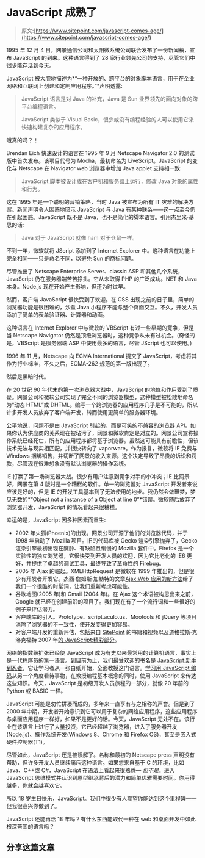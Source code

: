 # JavaScript 成熟了

> 原文:[https://www.sitepoint.com/javascript-comes-age/](https://www.sitepoint.com/javascript-comes-age/)

1995 年 12 月 4 日，网景通信公司和太阳微系统公司联合发布了一份新闻稿，宣布 JavaScript 的到来。这种语言得到了 28 家行业领先公司的支持，尽管它们中很少能存活到今天。

JavaScript 被大胆地描述为*“一种开放的、跨平台的对象脚本语言，用于在企业网络和互联网上创建和定制应用程序。”*声明透露:

> JavaScript 语言是对 Java 的补充，Java 是 Sun 业界领先的面向对象的跨平台编程语言。
> 
> JavaScript 类似于 Visual Basic，很少或没有编程经验的人可以使用它来快速构建复杂的应用程序。

哦真的吗？！

Brendan Eich 快速设计的语言在 1995 年 9 月 Netscape Navigator 2.0 的测试版中首次发布。该项目代号为 Mocha，最初命名为 LiveScript。JavaScript 的变化与 Netscape 在 Navigator web 浏览器中增加 Java applet 支持相一致:

> JavaScript 脚本被设计成在客户机和服务器上运行，修改 Java 对象的属性和行为。

这在 1995 年是一个聪明的营销策略，当时 Java 被宣布为所有 IT 灾难的解决方案。新闻声明令人困惑地暗示 JavaScript 与 Java 有某种联系——这一点至今仍在引起困惑。JavaScript 既不是 Java，也不是简化的脚本语言。引用杰里米·基思的话:

> Java 对于 JavaScript 就像 ham 对于仓鼠一样。

不到一年，微软就将 JScript 添加到了 Internet Explorer 中。这种语言在功能上完全相同——只是命名不同，以避免 Sun 的商标问题。

尽管推出了 Netscape Enterprise Server、classic ASP 和其他几个系统，JavaScript 仍在服务器端苦苦挣扎。它从未取得 PHP 的广泛成功。NET 和 Java 本身。Node.js 现在开始产生影响，但还为时过早。

然而，客户端 JavaScript 很快受到了欢迎。在 CSS 出现之前的日子里，简单的浏览器功能是很困难的，沙盒 Java 小程序不能与整个页面交互。不久，开发人员添加了简单的表单验证器、计算器和动画。

这种语言在 Internet Explorer 中与微软的 VBScript 有过一些早期的竞争，但是当 Netscape Navigator 仍然是顶级浏览器时，这种竞争从未有过机会。(奇怪的是，VBScript 是服务器端 ASP 中使用最多的语言，尽管 JScript 也可以使用。)

1996 年 11 月，Netscape 向 ECMA International 提交了 JavaScript，考虑将其作为行业标准，不久之后，ECMA-262 规范的第一版出现了。

然后是黑暗时代。

在 20 世纪 90 年代末的第一次浏览器大战中，JavaScript 的地位和作用受到了质疑。网景公司和微软公司实现了完全不同的浏览器模型，这种模型被松散地命名为“动态 HTML”或 DHTML。编写一个跨浏览器的应用程序几乎是不可能的，所以许多开发人员放弃了客户端开发，转而使用更简单的服务器环境。

公平地说，问题不是由 JavaScript 引起的，而是可笑的不兼容的浏览器 API。如果你认为供应商的关系现在被玷污了，网景和微软肯定是对立的。网景公司宣称操作系统已经死亡，所有的应用程序都将基于浏览器。虽然这可能具有前瞻性，但该技术无法与现实相匹配，并很快转向了 vaporware。作为报复，微软将 IE 免费与 Windows 捆绑销售，并切断了网景的收入来源。这个决定导致了昂贵的诉讼和罚款，尽管现在很难想象没有默认浏览器的操作系统。

IE 打赢了第一场浏览器大战。很少有用户注意到竞争对手的小冲突；IE 比网景好，网景在第 4 版时是一个糟糕的软件。单一的浏览器对 JavaScript 开发者来说应该是好的，但是 IE 的开发工具基本到了无法使用的地步。我仍然会做噩梦，梦见无数的*“Object not a instance of a Object at line 0”*错误。微软随后放弃了浏览器开发，JavaScript 的情况看起来很糟糕。

幸运的是，JavaScript 因多种因素而重生:

*   2002 年火狐(Phoenix)的出现。网景公司开源了他们的浏览器代码，并于 1998 年启动了 Mozilla 项目。旧的代码库被 Gecko 渲染引擎抛弃了，Gecko 渲染引擎最初出现在臃肿、有缺陷且缓慢的 Mozilla 套件中。Firefox 是一个实验性的独立浏览器，它很快受到开发人员的欢迎，因为它比老化的 IE6 更好，并提供了卓越的调试工具，最终导致了革命性的 Firebug。
*   2005 年 Ajax 的崛起。XMLHttpRequest 是微软在 1999 年推出的，但是很少有开发者开发它。杰西·詹姆斯·加勒特的文章[Ajax:Web 应用的新方法](http://www.adaptivepath.com/ideas/ajax-new-approach-web-applications/)给了我们一个很酷的时髦词，让我们重新考虑可能性。
*   谷歌地图(2005 年)和 Gmail (2004 年)。在 Ajax 这个术语被构思出来之前，Google 就已经在创建前沿的项目了。我们现在有了一个流行词和一些很好的例子来评估潜力。
*   客户端库的引入。Prototype、script.aculo.us、Mootools 和 jQuery 等项目消除了浏览器的不一致性，使开发变得更加容易。
*   对客户端开发的重新评估，包括来自 [SitePoint](/store/simply-javascript/) 的书籍和视频以及道格拉斯·克洛克福特 2007 年[的 JavaScript:精彩部分](http://www.yuiblog.com/blog/2007/06/08/video-crockford-goodstuff/)。

网络的指数级扩张已经使 JavaScript 成为有史以来最常用的计算机语言，事实上是一代程序员的第一语言。到目前为止，我们最受欢迎的书名是 [JavaScript:新手到忍者](https://www.sitepoint.com/premium/books/javascript-novice-to-ninja-2nd-edition)，它让学习者从一张白纸开始，全面教授这门语言。[学习用 JavaScript 编码](https://www.sitepoint.com/premium/books/learn-to-code-with-javascript/)从另一个角度看待事物，在教授编程基本概念的同时，使用 JavaScript 来传达这些知识。今天，JavaScript 是初级开发人员旅程的一部分，就像 20 年前的 Python 或 BASIC 一样。

JavaScript 可能是匆忙拼凑而成的，多年来一直享有与之相称的声誉。但是到了 2000 年中期，开发者开始意识到它可以用于复杂的网络应用程序，这些应用程序与桌面应用程序一样好，如果不是更好的话。今天，JavaScript 无处不在。该行业在该语言上进行了大量投资，它已经超越了浏览器，进入了服务器开发(Node.js)、操作系统开发(Windows 8、Chrome 和 Firefox OS)，甚至是嵌入式硬件控制器(T1)。

尽管如此，JavaScript 还是被误解了。名称和最初的 Netscape press 声明没有帮助，但许多开发人员继续痛斥这种语言。如果您来自基于 C 的环境，比如 Java、C++或 C#，JavaScript 在语法上看起来很熟悉— *但不是*。进入 JavaScript 思维模式并认识到原型继承背后的潜力和简单优雅需要时间。你用得越多，你就会越喜欢它。

所以 18 岁生日快乐，JavaScript。我们中很少有人期望你能达到这个里程碑——但我很高兴你做到了。

JavaScript 还能再活 18 年吗？有什么东西能取代一种在 web 和桌面开发中如此根深蒂固的语言吗？

## 分享这篇文章